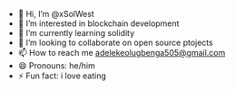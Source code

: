 - 👋 Hi, I’m @xSolWest
- 👀 I’m interested in blockchain development
- 🌱 I’m currently learning solidity
- 💞️ I’m looking to collaborate on open source ptojects
- 📫 How to reach me adelekeolugbenga505@gmail.com
- 😄 Pronouns: he/him
- ⚡ Fun fact: i love eating

<!---
xSolWest/xSolWest is a ✨ special ✨ repository because its `README.md` (this file) appears on your GitHub profile.
You can click the Preview link to take a look at your changes.
--->
